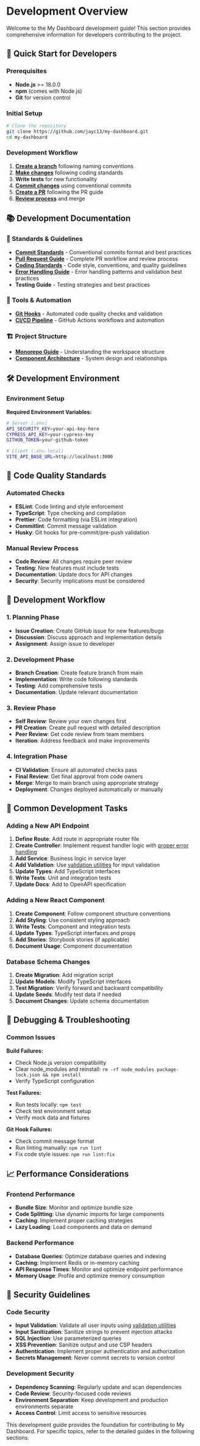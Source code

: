 # Development Overview

Welcome to the My Dashboard development guide! This section provides comprehensive information for developers contributing to the project.

## 🚀 Quick Start for Developers

### Prerequisites
- **Node.js** >= 18.0.0
- **npm** (comes with Node.js)
- **Git** for version control

### Initial Setup
```bash
# Clone the repository
git clone https://github.com/jayc13/my-dashboard.git
cd my-dashboard
```

### Development Workflow
1. **[Create a branch](./commit-standards.md)** following naming conventions
2. **[Make changes](./standards.md)** following coding standards
3. **Write tests** for new functionality
4. **[Commit changes](./commit-standards.md)** using conventional commits
5. **[Create a PR](./pull-requests.md)** following the PR guide
6. **[Review process](./pull-requests.md)** and merge

## 📚 Development Documentation

### 🎯 Standards & Guidelines
- **[Commit Standards](./commit-standards.md)** - Conventional commits format and best practices
- **[Pull Request Guide](./pull-requests.md)** - Complete PR workflow and review process
- **[Coding Standards](./standards.md)** - Code style, conventions, and quality guidelines
- **[Error Handling Guide](./error-handling.md)** - Error handling patterns and validation best practices
- **Testing Guide** - Testing strategies and best practices

### 🔧 Tools & Automation
- **[Git Hooks](./git-hooks.md)** - Automated code quality checks and validation
- **[CI/CD Pipeline](./ci-cd.md)** - GitHub Actions workflows and automation

### 🏗️ Project Structure
- **[Monorepo Guide](./monorepo.md)** - Understanding the workspace structure
- **[Component Architecture](../architecture/overview.md)** - System design and relationships

## 🛠️ Development Environment

### Environment Setup

**Required Environment Variables:**
```bash
# Server (.env)
API_SECURITY_KEY=your-api-key-here
CYPRESS_API_KEY=your-cypress-key
GITHUB_TOKEN=your-github-token

# Client (.env.local)
VITE_API_BASE_URL=http://localhost:3000
```

## 🎯 Code Quality Standards

### Automated Checks
- **ESLint**: Code linting and style enforcement
- **TypeScript**: Type checking and compilation
- **Prettier**: Code formatting (via ESLint integration)
- **Commitlint**: Commit message validation
- **Husky**: Git hooks for pre-commit/pre-push validation

### Manual Review Process
- **Code Review**: All changes require peer review
- **Testing**: New features must include tests
- **Documentation**: Update docs for API changes
- **Security**: Security implications must be considered

## 🔄 Development Workflow

### 1. Planning Phase
- **Issue Creation**: Create GitHub issue for new features/bugs
- **Discussion**: Discuss approach and implementation details
- **Assignment**: Assign issue to developer

### 2. Development Phase
- **Branch Creation**: Create feature branch from main
- **Implementation**: Write code following standards
- **Testing**: Add comprehensive tests
- **Documentation**: Update relevant documentation

### 3. Review Phase
- **Self Review**: Review your own changes first
- **PR Creation**: Create pull request with detailed description
- **Peer Review**: Get code review from team members
- **Iteration**: Address feedback and make improvements

### 4. Integration Phase
- **CI Validation**: Ensure all automated checks pass
- **Final Review**: Get final approval from code owners
- **Merge**: Merge to main branch using appropriate strategy
- **Deployment**: Changes deployed automatically or manually

## 🚨 Common Development Tasks

### Adding a New API Endpoint
1. **Define Route**: Add route in appropriate router file
2. **Create Controller**: Implement request handler logic with [proper error handling](./error-handling.md)
3. **Add Service**: Business logic in service layer
4. **Add Validation**: Use [validation utilities](./error-handling.md#validation-utilities) for input validation
5. **Update Types**: Add TypeScript interfaces
6. **Write Tests**: Unit and integration tests
7. **Update Docs**: Add to OpenAPI specification

### Adding a New React Component
1. **Create Component**: Follow component structure conventions
2. **Add Styling**: Use consistent styling approach
3. **Write Tests**: Component and integration tests
4. **Update Types**: TypeScript interfaces and props
5. **Add Stories**: Storybook stories (if applicable)
6. **Document Usage**: Component documentation

### Database Schema Changes
1. **Create Migration**: Add migration script
2. **Update Models**: Modify TypeScript interfaces
3. **Test Migration**: Verify forward and backward compatibility
4. **Update Seeds**: Modify test data if needed
5. **Document Changes**: Update schema documentation

## 🐛 Debugging & Troubleshooting

### Common Issues

**Build Failures:**
- Check Node.js version compatibility
- Clear node_modules and reinstall: `rm -rf node_modules package-lock.json && npm install`
- Verify TypeScript configuration

**Test Failures:**
- Run tests locally: `npm test`
- Check test environment setup
- Verify mock data and fixtures

**Git Hook Failures:**
- Check commit message format
- Run linting manually: `npm run lint`
- Fix code style issues: `npm run lint:fix`

## 📈 Performance Considerations

### Frontend Performance
- **Bundle Size**: Monitor and optimize bundle size
- **Code Splitting**: Use dynamic imports for large components
- **Caching**: Implement proper caching strategies
- **Lazy Loading**: Load components and data on demand

### Backend Performance
- **Database Queries**: Optimize database queries and indexing
- **Caching**: Implement Redis or in-memory caching
- **API Response Times**: Monitor and optimize endpoint performance
- **Memory Usage**: Profile and optimize memory consumption

## 🔐 Security Guidelines

### Code Security
- **Input Validation**: Validate all user inputs using [validation utilities](./error-handling.md#validation-utilities)
- **Input Sanitization**: Sanitize strings to prevent injection attacks
- **SQL Injection**: Use parameterized queries
- **XSS Prevention**: Sanitize output and use CSP headers
- **Authentication**: Implement proper authentication and authorization
- **Secrets Management**: Never commit secrets to version control

### Development Security
- **Dependency Scanning**: Regularly update and scan dependencies
- **Code Review**: Security-focused code reviews
- **Environment Separation**: Keep development and production environments separate
- **Access Control**: Limit access to sensitive resources

This development guide provides the foundation for contributing to My Dashboard. For specific topics, refer to the detailed guides in the following sections.
